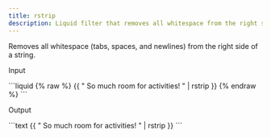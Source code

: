 ```yaml
---
title: rstrip
description: Liquid filter that removes all whitespace from the right side of a string.
---
```

Removes all whitespace (tabs, spaces, and newlines) from the right side of a string.
<p class="code-label">Input</p>
```liquid
{% raw %}
{{ "          So much room for activities!          " | rstrip }}
{% endraw %}
```
<p class="code-label">Output</p>
```text
{{ "          So much room for activities!          " | rstrip }}
```